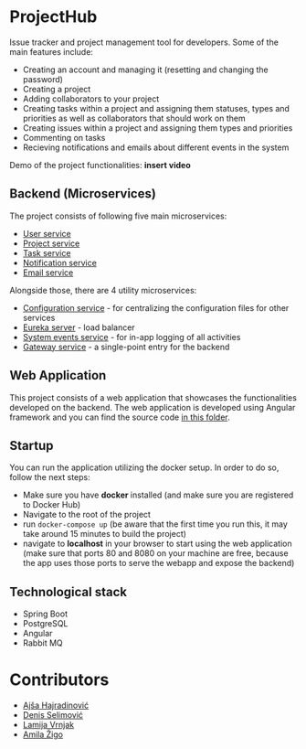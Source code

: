 # ProjectHub

Issue tracker and project management tool for developers. 
Some of the main features include:
- Creating an account and managing it (resetting and changing the password)
- Creating a project
- Adding collaborators to your project
- Creating tasks within a project and assigning them statuses, types and priorities as well as collaborators that should work on them
- Creating issues within a project and assigning them types and priorities
- Commenting on tasks 
- Recieving notifications and emails about different events in the system

Demo of the project functionalities: **insert video**

## Backend (Microservices)
The project consists of following five main microservices:
- [User service](/user-service)
- [Project service](/project-service)
- [Task service](/task-service)
- [Notification service](/notification-service)
- [Email service](/email-service)

Alongside those, there are 4 utility microservices: 
- [Configuration service](/configuration-service) - for centralizing the configuration files for other services
- [Eureka server](/eureka-server) - load balancer
- [System events service](/system-events-service) - for in-app logging of all activities
- [Gateway service](/gateway-service) - a single-point entry for the backend

## Web Application
This project consists of a web application that showcases the functionalities developed on the backend. The web application is developed using Angular framework and you can find the source code [in this folder](/frontend). 

## Startup
You can run the application utilizing the docker setup. In order to do so, follow the next steps:
- Make sure you have **docker** installed (and make sure you are registered to Docker Hub)
- Navigate to the root of the project
- run `` docker-compose up `` (be aware that the first time you run this, it may take around 15 minutes to build the project)
- navigate to **localhost** in your browser to start using the web application (make sure that ports 80 and 8080 on your machine are free, because the app uses those ports to serve the webapp and expose the backend)

## Technological stack
- Spring Boot
- PostgreSQL
- Angular
- Rabbit MQ

# Contributors
- [Ajša Hajradinović](https://github.com/ahajradino1)
- [Denis Selimović](https://github.com/dselimovic1)
- [Lamija Vrnjak](https://github.com/lvrnjak1)
- [Amila Žigo](https://github.com/azigo12)
